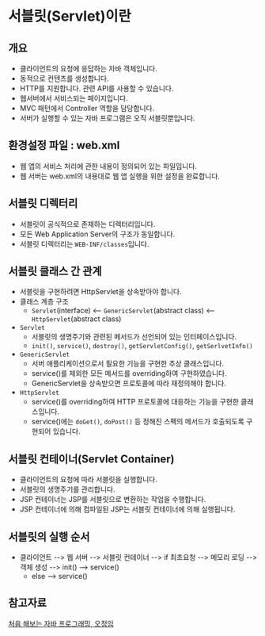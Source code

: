 #   서블릿(Servlet)이란
##  개요
- 클라이언트의 요청에 응답하는 자바 객체입니다.
- 동적으로 컨텐츠를 생성합니다.
- HTTP를 지원합니다. 관련 API를 사용할 수 있습니다.
- 웹서버에서 서비스되는 페이지입니다.
- MVC 패턴에서 Controller 역할을 담당합니다.
- 서버가 실행할 수 있는 자바 프로그램은 오직 서블릿뿐입니다.

##  환경설정 파일 : web.xml
- 웹 앱의 서비스 처리에 관한 내용이 정의되어 있는 파일입니다.
- 웹 서버는 web.xml의 내용대로 웹 앱 실행을 위한 설정을 완료합니다.

##  서블릿 디렉터리
- 서블릿이 공식적으로 존재하는 디렉터리입니다.
- 모든 Web Application Server의 구조가 동일합니다.
- 서블릿 디렉터리는 `WEB-INF/classes`입니다.

##  서블릿 클래스 간 관계
- 서블릿을 구현하려면 HttpServlet을 상속받아야 합니다.
- 클래스 계층 구조
  - `Servlet`(interface) <-- `GenericServlet`(abstract class) <-- `HttpServlet`(abstract class)
- `Servlet`
  - 서블릿의 생명주기와 관련된 메서드가 선언되어 있는 인터페이스입니다.
  - `init()`, `service()`, `destroy()`, `getServletConfig()`, `getSerlvetInfo()`
- `GenericServlet`
  - 서버 애플리케이션으로서 필요한 기능을 구현한 추상 클래스입니다.
  - service()를 제외한 모든 메서드를 overriding하여 구현하였습니다.
  - GenericServlet을 상속받으면 프로토콜에 따라 재정의해야 합니다.
- `HttpServlet`
  - service()를 overriding하여 HTTP 프로토콜에 대응하는 기능을 구현한 클래스입니다.
  - service()에는 `doGet()`, `doPost()` 등 정해진 스펙의 메서드가 호출되도록 구현되어 있습니다.

##  서블릿 컨테이너(Servlet Container)
- 클라이언트의 요청에 따라 서블릿을 실행합니다.
- 서블릿의 생명주기를 관리합니다.
- JSP 컨테이너는 JSP를 서블릿으로 변환하는 작업을 수행합니다.
- JSP 컨테이너에 의해 컴파일된 JSP는 서블릿 컨테이너에 의해 실행됩니다.
  
##  서블릿의 실행 순서
- 클라이언트 --> 웹 서버 --> 서블릿 컨테이너 --> if 최초요청 --> 메모리 로딩 --> 객체 생성 --> init() --> service()
  - else --> service()

##  참고자료
[처음 해보는 자바 프로그래밍, 오정임](http://www.kyobobook.co.kr/product/detailViewKor.laf?ejkGb=KOR&mallGb=KOR&barcode=9791186710326&orderClick=LEa&Kc=)